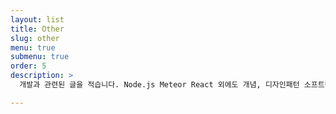```yaml
---
layout: list
title: Other
slug: other
menu: true
submenu: true
order: 5
description: >
  개발과 관련된 글을 적습니다. Node.js Meteor React 외에도 개념, 디자인패턴 소프트웨어 공학적인 부분들을 다룹니다.

---
```

